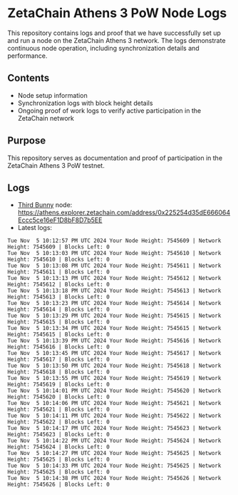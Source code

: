 # ZetaChain Athens 3 PoW Node Logs
This repository contains logs and proof that we have successfully set up and run a node on the ZetaChain Athens 3 network. The logs demonstrate continuous node operation, including synchronization details and performance.

## Contents
- Node setup information
- Synchronization logs with block height details
- Ongoing proof of work logs to verify active participation in the ZetaChain network

## Purpose
This repository serves as documentation and proof of participation in the ZetaChain Athens 3 PoW testnet.

## Logs

- [Third Bunny](https://thirdbunny.xyz/) node: https://athens.explorer.zetachain.com/address/0x225254d35dE666064Eccc5ce16eF1D8bF8D7b5EE
- Latest logs:
```
Tue Nov  5 10:12:57 PM UTC 2024 Your Node Height: 7545609 | Network Height: 7545609 | Blocks Left: 0
Tue Nov  5 10:13:03 PM UTC 2024 Your Node Height: 7545610 | Network Height: 7545610 | Blocks Left: 0
Tue Nov  5 10:13:08 PM UTC 2024 Your Node Height: 7545611 | Network Height: 7545611 | Blocks Left: 0
Tue Nov  5 10:13:13 PM UTC 2024 Your Node Height: 7545612 | Network Height: 7545612 | Blocks Left: 0
Tue Nov  5 10:13:18 PM UTC 2024 Your Node Height: 7545613 | Network Height: 7545613 | Blocks Left: 0
Tue Nov  5 10:13:23 PM UTC 2024 Your Node Height: 7545614 | Network Height: 7545614 | Blocks Left: 0
Tue Nov  5 10:13:29 PM UTC 2024 Your Node Height: 7545615 | Network Height: 7545615 | Blocks Left: 0
Tue Nov  5 10:13:34 PM UTC 2024 Your Node Height: 7545615 | Network Height: 7545615 | Blocks Left: 0
Tue Nov  5 10:13:39 PM UTC 2024 Your Node Height: 7545616 | Network Height: 7545616 | Blocks Left: 0
Tue Nov  5 10:13:45 PM UTC 2024 Your Node Height: 7545617 | Network Height: 7545617 | Blocks Left: 0
Tue Nov  5 10:13:50 PM UTC 2024 Your Node Height: 7545618 | Network Height: 7545618 | Blocks Left: 0
Tue Nov  5 10:13:55 PM UTC 2024 Your Node Height: 7545619 | Network Height: 7545619 | Blocks Left: 0
Tue Nov  5 10:14:01 PM UTC 2024 Your Node Height: 7545620 | Network Height: 7545620 | Blocks Left: 0
Tue Nov  5 10:14:06 PM UTC 2024 Your Node Height: 7545621 | Network Height: 7545621 | Blocks Left: 0
Tue Nov  5 10:14:11 PM UTC 2024 Your Node Height: 7545622 | Network Height: 7545622 | Blocks Left: 0
Tue Nov  5 10:14:17 PM UTC 2024 Your Node Height: 7545623 | Network Height: 7545623 | Blocks Left: 0
Tue Nov  5 10:14:22 PM UTC 2024 Your Node Height: 7545624 | Network Height: 7545624 | Blocks Left: 0
Tue Nov  5 10:14:27 PM UTC 2024 Your Node Height: 7545625 | Network Height: 7545625 | Blocks Left: 0
Tue Nov  5 10:14:33 PM UTC 2024 Your Node Height: 7545625 | Network Height: 7545625 | Blocks Left: 0
Tue Nov  5 10:14:38 PM UTC 2024 Your Node Height: 7545626 | Network Height: 7545626 | Blocks Left: 0
```
